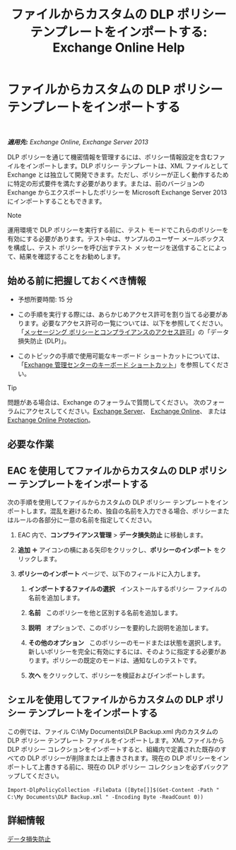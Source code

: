 ﻿---
title: 'ファイルからカスタムの DLP ポリシー テンプレートをインポートする: Exchange Online Help'
TOCTitle: ファイルからカスタムの DLP ポリシー テンプレートをインポートする
ms:assetid: 83f49dbd-f9b1-498e-b548-1529c5e1ccdb
ms:mtpsurl: https://technet.microsoft.com/ja-jp/library/JJ150531(v=EXCHG.150)
ms:contentKeyID: 48269054
ms.date: 05/22/2018
mtps_version: v=EXCHG.150
ms.translationtype: HT
---

# ファイルからカスタムの DLP ポリシー テンプレートをインポートする

 

_**適用先:** Exchange Online, Exchange Server 2013_

DLP ポリシーを通じて機密情報を管理するには、ポリシー情報設定を含むファイルをインポートします。DLP ポリシー テンプレートは、XML ファイルとして Exchange とは独立して開発できます。ただし、ポリシーが正しく動作するために特定の形式要件を満たす必要があります。または、前のバージョンの Exchange からエクスポートしたポリシーを Microsoft Exchange Server 2013 にインポートすることもできます。


> [!NOTE]
> 運用環境で DLP ポリシーを実行する前に、テスト モードでこれらのポリシーを有効にする必要があります。テスト中は、サンプルのユーザー メールボックスを構成し、テスト ポリシーを呼び出すテスト メッセージを送信することによって、結果を確認することをお勧めします。



## 始める前に把握しておくべき情報

  - 予想所要時間: 15 分

  - この手順を実行する際には、あらかじめアクセス許可を割り当てる必要があります。必要なアクセス許可の一覧については、以下を参照してください。「[メッセージング ポリシーとコンプライアンスのアクセス許可](messaging-policy-and-compliance-permissions-exchange-2013-help.md)」の「データ損失防止 (DLP)」。

  - このトピックの手順で使用可能なキーボード ショートカットについては、「[Exchange 管理センターのキーボード ショートカット](keyboard-shortcuts-in-the-exchange-admin-center-exchange-online-protection-help.md)」を参照してください。


> [!TIP]
> 問題がある場合は、Exchange のフォーラムで質問してください。 次のフォーラムにアクセスしてください。<A href="https://go.microsoft.com/fwlink/p/?linkid=60612">Exchange Server</A>、 <A href="https://go.microsoft.com/fwlink/p/?linkid=267542">Exchange Online</A>、 または <A href="https://go.microsoft.com/fwlink/p/?linkid=285351">Exchange Online Protection</A>。



## 必要な作業

## EAC を使用してファイルからカスタムの DLP ポリシー テンプレートをインポートする

次の手順を使用してファイルからカスタムの DLP ポリシー テンプレートをインポートします。混乱を避けるため、独自の名前を入力できる場合、ポリシーまたはルールの各部分に一意の名前を指定してください。

1.  EAC 内で、**コンプライアンス管理** \> **データ損失防止** に移動します。

2.  <strong>追加</strong> ![\[追加\] アイコン](images/JJ218640.c1e75329-d6d7-4073-a27d-498590bbb558(EXCHG.150).gif "[追加] アイコン") アイコンの横にある矢印をクリックし、<strong>ポリシーのインポート</strong> をクリックします。

3.  <strong>ポリシーのインポート</strong> ページで、以下のフィールドに入力します。
    
    1.  <strong>インポートするファイルの選択</strong>   インストールするポリシー ファイルの名前を追加します。
    
    2.  <strong>名前</strong>   このポリシーを他と区別する名前を追加します。
    
    3.  <strong>説明</strong>   オプションで、このポリシーを要約した説明を追加します。
    
    4.  <strong>その他のオプション</strong>   このポリシーのモードまたは状態を選択します。新しいポリシーを完全に有効にするには、そのように指定する必要があります。ポリシーの既定のモードは、通知なしのテストです。
    
    5.  <strong>次へ</strong> をクリックして、ポリシーを検証およびインポートします。

## シェルを使用してファイルからカスタムの DLP ポリシー テンプレートをインポートする

この例では、ファイル C:\\My Documents\\DLP Backup.xml 内のカスタムの DLP ポリシー テンプレート ファイルをインポートします。XML ファイルから DLP ポリシー コレクションをインポートすると、組織内で定義された既存のすべての DLP ポリシーが削除または上書きされます。現在の DLP ポリシーをインポートして上書きする前に、現在の DLP ポリシー コレクションを必ずバックアップしてください。

    Import-DlpPolicyCollection -FileData ([Byte[]]$(Get-Content -Path " C:\My Documents\DLP Backup.xml " -Encoding Byte -ReadCount 0))

## 詳細情報

[データ損失防止](technical-overview-of-dlp-data-loss-prevention-in-exchange.md)

